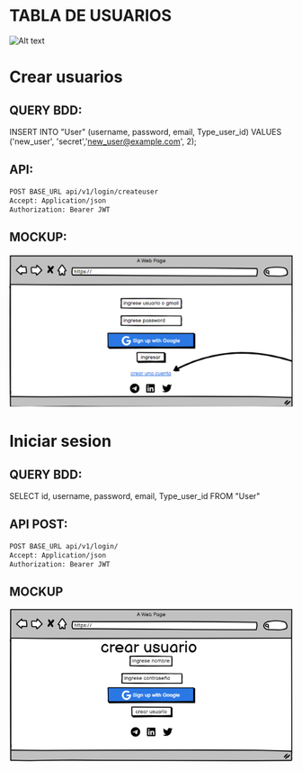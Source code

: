 # TABLA DE USUARIOS
![Alt text](../historia/Img1BDD.png)

# Crear usuarios 
## QUERY BDD:
INSERT INTO "User" (username,  password,  email, Type_user_id)
VALUES ('new_user', 'secret','new_user@example.com', 2);

## API:
```
POST BASE_URL api/v1/login/createuser
Accept: Application/json
Authorization: Bearer JWT
```

## MOCKUP: 
![Alt text](historias/Img1.png)

# Iniciar sesion
## QUERY BDD:
SELECT id, username, password, email, Type_user_id
FROM "User"

## API POST:
```
POST BASE_URL api/v1/login/
Accept: Application/json
Authorization: Bearer JWT
```
## MOCKUP
![Alt text](historias/Img2.png)

